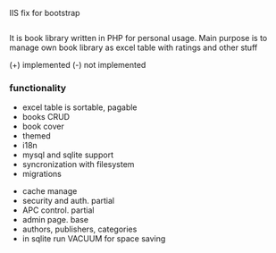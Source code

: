 
IIS fix for bootstrap
<pre><mimeMap fileExtension=".woff2" mimeType="application/font-woff2" /></pre>

It is book library written in PHP for personal usage. Main purpose is to manage own book library as excel table with ratings and other stuff


(+) implemented
(-) not implemented

<h3>functionality</h3>

+ excel table is sortable, pagable
+ books CRUD
+ book cover
+ themed
+ i18n
+ mysql and sqlite support
+ syncronization with filesystem
+ migrations

- cache manage
- security and auth. partial
- APC control. partial
- admin page. base
- authors, publishers, categories
- in sqlite run VACUUM for space saving

